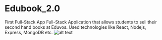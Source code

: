 # Edubook_2.0
First Full-Stack App
Full-Stack Application that allows students to sell their second hand books at Eduvos. 
Used technologies like React, Nodejs, Express, MongoDB etc.
![alt text](![HomeScreen](https://github.com/gustavvdwalt17/Edubook_2.0/assets/99323516/c6a769cf-6919-4029-b7bf-fde46a3c5651))
